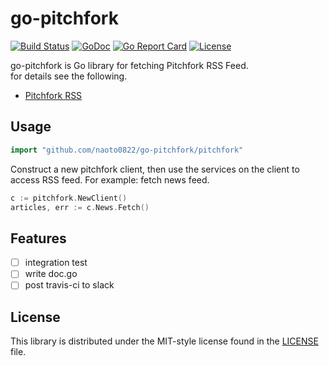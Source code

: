 # go-pitchfork

[![Build Status](https://travis-ci.org/naoto0822/go-pitchfork.svg?branch=master)](https://travis-ci.org/naoto0822/go-pitchfork)
[![GoDoc](https://godoc.org/github.com/naoto0822/go-pitchfork/pitchfork?status.svg)](https://godoc.org/github.com/naoto0822/go-pitchfork/pitchfork)
[![Go Report Card](https://goreportcard.com/badge/github.com/naoto0822/go-pitchfork)](https://goreportcard.com/report/github.com/naoto0822/go-pitchfork)
[![License](https://img.shields.io/badge/license-MIT-green.svg?style=flat)](https://github.com/naoto0822/go-pitchfork/blob/master/LICENSE)

go-pitchfork is Go library for fetching Pitchfork RSS Feed.   
for details see the following.  
- [Pitchfork RSS](https://pitchfork.com/rss/)

## Usage

```go
import "github.com/naoto0822/go-pitchfork/pitchfork"
```

Construct a new pitchfork client, then use the services on the client to access RSS feed.
For example: fetch news feed.

```go
c := pitchfork.NewClient()
articles, err := c.News.Fetch()
```

## Features

- [ ] integration test
- [ ] write doc.go
- [ ] post travis-ci to slack

## License

This library is distributed under the MIT-style license found in the [LICENSE](./LICENSE)
file.
